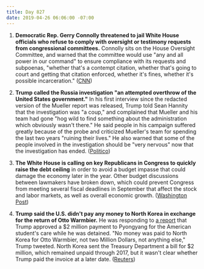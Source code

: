 ```yaml
---
title: Day 827
date: 2019-04-26 06:06:00 -07:00
---
```


1. **Democratic Rep. Gerry Connolly threatened to jail White House officials who refuse to comply with oversight or testimony requests from congressional committees.** Connolly sits on the House Oversight Committee, and warned that the committee would use "any and all power in our command" to ensure compliance with its requests and subpoenas, "whether that's a contempt citation, whether that's going to court and getting that citation enforced, whether it's fines, whether it's possible incarceration." ([CNN](https://www.cnn.com/2019/04/25/politics/gerry-connolly-subpoenas-white-house-cnntv/index.html))

2. **Trump called the Russia investigation "an attempted overthrow of the United States government."** In his first interview since the redacted version of the Mueller report was released, Trump told Sean Hannity that the investigation was "a coup," and complained that Mueller and his team had gone "hog wild to find something about the administration which obviously wasn't there." He said people in his campaign suffered greatly because of the probe and criticized Mueller's team for spending the last two years "ruining their lives." He also warned that some of the people involved in the investigation should be "very nervous" now that the investigation has ended. ([Politico](https://www.politico.com/story/2019/04/26/trump-mueller-investigation-was-a-coup-1290343))

3. **The White House is calling on key Republicans in Congress to quickly raise the debt ceiling** in order to avoid a budget impasse that could damage the economy later in the year. Other budget discussions between lawmakers have broken down, which could prevent Congress from meeting several fiscal deadlines in September that affect the stock and labor markets, as well as overall economic growth. ([Washington Post](https://www.washingtonpost.com/business/economy/trump-administration-pushes-for-quick-action-to-raise-debt-limit/2019/04/25/47b16a48-6775-11e9-a1b6-b29b90efa879_story.html?noredirect=on))

4. **Trump said the U.S. didn't pay any money to North Korea in exchange for the return of Otto Warmbier.** He was responding to [a report](https://www.washingtonpost.com/world/asia_pacific/north-korea-issued-2-million-bill-for-comatose-otto-warmbiers-care/2019/04/25/0e8022a0-66ad-11e9-a698-2a8f808c9cfb_story.html?noredirect=on) that Trump approved a $2 million payment to Pyongyang for the American student's care while he was detained. "No money was paid to North Korea for Otto Warmbier, not two Million Dollars, not anything else," Trump tweeted. North Korea sent the Treasury Department a bill for $2 million, which remained unpaid through 2017, but it wasn't clear whether Trump paid the invoice at a later date. ([Reuters](https://www.reuters.com/article/us-usa-northkorea-warmbier-idUSKCN1S215O))